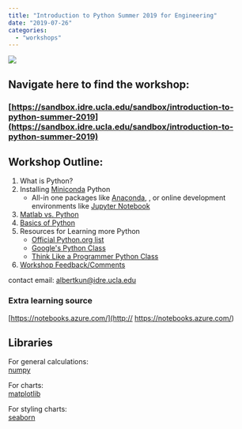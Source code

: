 ```yaml
---
title: "Introduction to Python Summer 2019 for Engineering"
date: "2019-07-26"
categories: 
  - "workshops"
---
```


![](images/albyPython_v2-e1516215728323-1024x523.png)

## Navigate here to find the workshop:

### [https://sandbox.idre.ucla.edu/sandbox/introduction-to-python-summer-2019](https://sandbox.idre.ucla.edu/sandbox/introduction-to-python-summer-2019)

## Workshop Outline:

1. What is Python?
2. Installing [Miniconda](https://docs.conda.io/en/latest/miniconda.html) Python
    - All-in one packages like [Anaconda](https://conda.io/miniconda.html), , or online development environments like [Jupyter Notebook](http://jupyter.readthedocs.io/en/latest/install.html)
3. [Matlab vs. Python](https://sandbox.idre.ucla.edu/sandbox/matlab-vs-python)
4. [Basics of Python](https://sandbox.idre.ucla.edu/sandbox/basics-of-python-2018)
5. Resources for Learning more Python
    - [Official Python.org list](https://wiki.python.org/moin/BeginnersGuide/Programmers)
    - [Google's Python Class](https://developers.google.com/edu/python/)
    - [Think Like a Programmer Python Class](http://openbookproject.net/thinkcs/python/english2e/)
6. [Workshop Feedback/Comments](https://docs.google.com/forms/d/e/1FAIpQLSfZphK7NhCj25FWZLpgdDTm1StDlfI5OOAHO9eSVS2caBIRaQ/viewform)

contact email: albertkun@idre.ucla.edu  

### Extra learning source

[https://notebooks.azure.com/](http:// https://notebooks.azure.com/)

## Libraries

For general calculations:  
[numpy](https://numpy.org/)  

For charts:  
[matplotlib](https://matplotlib.org/)  

For styling charts:  
[seaborn](https://seaborn.pydata.org/)
